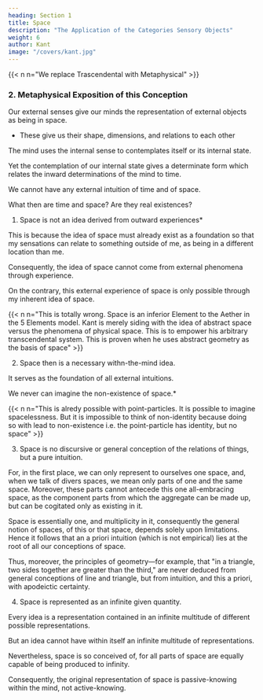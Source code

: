 ```yaml
---
heading: Section 1
title: Space
description: "The Application of the Categories Sensory Objects"
weight: 6
author: Kant
image: "/covers/kant.jpg"
---
```



{{< n n="We replace Trascendental with Metaphysical" >}}


### 2. Metaphysical Exposition of this Conception

Our external senses give our minds the representation of external objects as being in space. 
- These give us their shape, dimensions, and relations to each other

<!-- By means of the external sense (a property of the mind), we represent to ourselves objects as without us, and these all in space.  -->

The mind uses the internal sense to contemplates itself or its internal state.

<!-- , gives, indeed, no intuition of the soul as an object. -->

Yet the contemplation of our internal state gives a determinate form which relates the inward determinations of the mind to time.  

<!-- , under which alone  is possible, so that all which relates to  the mind is represented in relations of time.  -->

We cannot have any external intuition of time and of space.

<!-- , any more than we can have an internal intuition of space.  -->

What then are time and space? Are they real existences?

<!-- Or, are they merely relations or determinations of things, such, however, as would equally belong to these things in themselves, though they should never become objects of intuition; or, are they such as belong only to the form of intuition, and consequently to the subjective constitution of the mind, without which these predicates of time and space could not be attached to any object? -->

<!-- In order to become informed on these points, we shall first give an exposition of the conception of space. By exposition, I mean the clear, though not detailed, representation of that which belongs to a conception; and an exposition is metaphysical when it contains that which represents the conception as given a priori. -->


1. Space is not an idea derived from outward experiences*

This is because the idea of space must already exist as a foundation so that my sensations can relate to something outside of me, as being in a different location than me. 

 <!-- without me (that is, to something which occupies a different part of space from that in which I am);  -->

<!-- in like manner, in order that I may represent them not merely as without, of, and near to each other, but also in separate places, .  representation be borrowed from the relations of -->

Consequently, the idea of space cannot come from  external phenomena through experience.

On the contrary, this external experience of space is only possible through my inherent idea of space. 

{{< n n="This is totally wrong. Space is an inferior Element to the Aether in the 5 Elements model. Kant is merely siding with the idea of abstract space versus the phenomena of physical space. This is to empower his arbitrary transcendental system. This is proven when he uses abstract geometry as the basis of space" >}}

<!-- the said antecedent representation. -->


2. Space then is a necessary withn-the-mind idea.

 <!-- representation a priori, -->

It serves as the foundation of all external intuitions.

We never can imagine the non-existence of space.*

{{< n n="This is alredy possible with point-particles. It is possible to imagine spacelessness. But it is impossible to think of non-identity because doing so with lead to non-existence i.e. the point-particle has identity, but no space" >}}


<!-- though we may easily enough think that no objects are found in it. It must, therefore, be considered as the condition of the possibility of phenomena, and by no means as a determination dependent on them, and is a representation a priori, which necessarily supplies the basis for external phenomena. -->


3. Space is no discursive or general conception of the relations of things, but a pure intuition.

For, in the first place, we can only represent to ourselves one space, and, when we talk of divers spaces, we mean only parts of one and the same space. Moreover, these parts cannot antecede this one all-embracing space, as the component parts from which the aggregate can be made up, but can be cogitated only as existing in it.

Space is essentially one, and multiplicity in it, consequently the general notion of spaces, of this or that space, depends solely upon limitations. Hence it follows that an a priori intuition (which is not empirical) lies at the root of all our conceptions of space.

Thus, moreover, the principles of geometry—for example, that "in a triangle, two sides together are greater than the third," are never deduced from general conceptions of line and triangle, but from intuition, and this a priori, with apodeictic certainty.


4. Space is represented as an infinite given quantity. 

Every idea is a representation contained in an infinite multitude of different possible representations.

But an idea cannot have within itself an infinite multitude of representations.

<!-- , which, therefore, comprises these under itself; but no conception, as such, can be so conceived, as if it 

contained within itself   -->

Nevertheless, space is so conceived of, for all parts of space are equally capable of being produced to infinity. 

Consequently, the original representation of space is passive-knowing within the mind, not active-knowing.

 <!-- intuition a priori, and not a conception. -->


